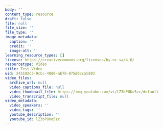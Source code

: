 ```yaml
---
body: ''
content_type: resource
draft: false
file: null
file_size: ''
file_type: ''
image_metadata:
  caption: ''
  credit: ''
  image-alt: ''
learning_resource_types: []
license: https://creativecommons.org/licenses/by-nc-sa/4.0/
resourcetype: Video
title: Test Video
uid: 245102c3-9cbc-40d6-ab70-875d0ccab803
video_files:
  archive_url: null
  video_captions_file: null
  video_thumbnail_file: https://img.youtube.com/vi/lZ3bPUKo5zc/default.jpg
  video_transcript_file: null
video_metadata:
  video_speakers: ''
  video_tags: ''
  youtube_description: ''
  youtube_id: lZ3bPUKo5zc
---
```

